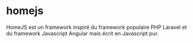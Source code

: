 # homejs
HomeJS est un framework inspiré du framework populaire PHP Laravel et du framework Javascript Angular mais écrit en Javascript pur.
